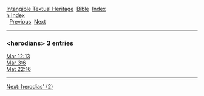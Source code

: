 [Intangible Textual Heritage](../../index)  [Bible](../index) 
[Index](index)   
[h Index](_h_)  
  [Previous](c05419)  [Next](c05421) 

------------------------------------------------------------------------

### &lt;herodians&gt; 3 entries

[Mar 12:13](../kjv/mar012.htm#013)  
[Mar 3:6](../kjv/mar003.htm#006)  
[Mat 22:16](../kjv/mat022.htm#016)  

------------------------------------------------------------------------

[Next: herodias' (2)](c05421)
